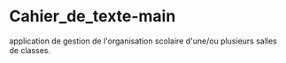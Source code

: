 # Cahier_de_texte-main
application de gestion de l'organisation scolaire d'une/ou plusieurs salles de classes.
